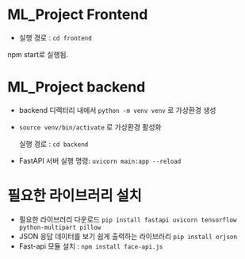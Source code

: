 # ML_Project Frontend
- 실행 경로 : `cd frontend`

npm start로 실행됨.

# ML_Project backend
- backend 디렉터리 내에서 `python -m venv venv` 로 가상환경 생성
- `source venv/bin/activate` 로 가상환경 활성화

  실행 경로 : `cd backend`
- FastAPI 서버 실행 명령: `uvicorn main:app --reload`

# 필요한 라이브러리 설치
- 필요한 라이브러리 다운로드 `pip install fastapi uvicorn tensorflow python-multipart pillow`
- JSON 응답 데이터를 보기 쉽게 출력하는 라이브러리 `pip install orjson`
- Fast-api 모듈 설치 : `npm install face-api.js`

